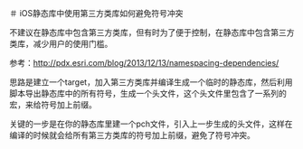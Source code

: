 ＃ iOS静态库中使用第三方类库如何避免符号冲突

不建议在静态库中包含第三方类库，但有时为了便于控制，在静态库中包含第三方类库，减少用户的使用门槛。

参考：http://pdx.esri.com/blog/2013/12/13/namespacing-dependencies/

思路是建立一个target，加入第三方类库并编译生成一个临时的静态库，然后利用脚本导出静态库中的所有符号，生成一个头文件，这个头文件里包含了一系列的宏，来给符号加上前缀。

关键的一步是在你的静态库里建一个pch文件，引入上一步生成的头文件，这样在编译的时候就会给所有第三方类库的符号加上前缀，避免了符号冲突。